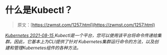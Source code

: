 <!--yml
category: 未分类
date: 0001-01-01 00:00:00
--->

# 什么是Kubectl？

> 原文：[https://zwmst.com/1257.html](https://zwmst.com/1257.html)

   [ *Kubernetes* ](https://zwmst.com/kubernetes)*[ <time datetime="2021-08-15T10:52:49+08:00"> 2021-08-15 </time> ](https://zwmst.com/1257.html)  Kubectl是一个平台，您可以使用该平台将命令传递给集群。因此，它基本上为CLI提供了针对 Kubernetes集群运行命令的方法，以及创建和管理Kubernetes组件的各种方法。*